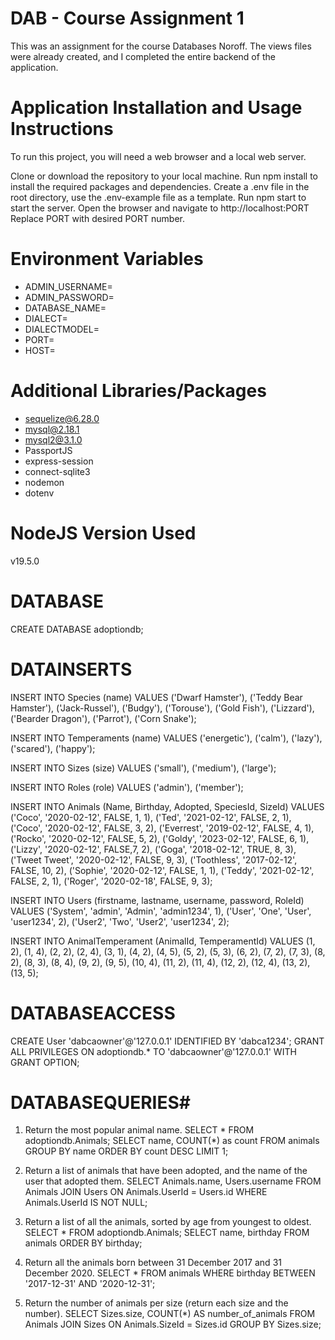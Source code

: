# DAB - Course Assignment 1

This was an assignment for the course Databases Noroff. The views files were already created, and I completed the entire backend of the application. 
# Application Installation and Usage Instructions
To run this project, you will need a web browser and a local web server.

Clone or download the repository to your local machine.
Run npm install to install the required packages and dependencies.
Create a .env file in the root directory, use the .env-example file as a template.
Run npm start to start the server.
Open the browser and navigate to http://localhost:PORT Replace PORT with desired PORT number.

# Environment Variables
- ADMIN_USERNAME=
- ADMIN_PASSWORD=
- DATABASE_NAME=
- DIALECT=
- DIALECTMODEL=
- PORT=
- HOST=

# Additional Libraries/Packages
- sequelize@6.28.0
- mysql@2.18.1
- mysql2@3.1.0
- PassportJS
- express-session
- connect-sqlite3
- nodemon
- dotenv

# NodeJS Version Used
v19.5.0

# DATABASE
CREATE DATABASE adoptiondb;

# DATAINSERTS
INSERT INTO Species (name)
VALUES
('Dwarf Hamster'),
('Teddy Bear Hamster'),
('Jack-Russel'),
('Budgy'),
('Torouse'),
('Gold Fish'),
('Lizzard'),
('Bearder Dragon'),
('Parrot'),
('Corn Snake');

INSERT INTO Temperaments (name)
VALUES
('energetic'),
('calm'),
('lazy'),
('scared'),
('happy');

INSERT INTO Sizes (size)
VALUES
('small'),
('medium'),
('large');

INSERT INTO Roles (role)
VALUES
('admin'),
('member');

INSERT INTO Animals (Name, Birthday, Adopted, SpeciesId, SizeId)
VALUES
('Coco', '2020-02-12', FALSE, 1, 1),
('Ted', '2021-02-12', FALSE, 2, 1),
('Coco', '2020-02-12', FALSE, 3, 2),
('Everrest', '2019-02-12', FALSE, 4, 1),
('Rocko', '2020-02-12', FALSE, 5, 2),
('Goldy', '2023-02-12', FALSE, 6, 1),
('Lizzy', '2020-02-12', FALSE,7, 2),
('Goga', '2018-02-12', TRUE, 8, 3),
('Tweet Tweet', '2020-02-12', FALSE, 9, 3),
('Toothless', '2017-02-12', FALSE, 10, 2),
('Sophie', '2020-02-12', FALSE, 1, 1),
('Teddy', '2021-02-12', FALSE, 2, 1),
('Roger', '2020-02-18', FALSE, 9, 3);
  
INSERT INTO Users (firstname, lastname, username, password, RoleId)
VALUES
('System', 'admin', 'Admin', 'admin1234', 1),
('User', 'One', 'User', 'user1234', 2),
('User2', 'Two', 'User2', 'user1234', 2);

INSERT INTO AnimalTemperament (AnimalId, TemperamentId)
VALUES
(1, 2),
(1, 4),
 (2, 2),
 (2, 4),
 (3, 1),
 (4, 2),
 (4, 5),
 (5, 2),
 (5, 3),
 (6, 2),
 (7, 2),
 (7, 3),
 (8, 2),
 (8, 3),
 (8, 4),
 (9, 2),
 (9, 5),
 (10, 4),
 (11, 2),
 (11, 4),
 (12, 2),
 (12, 4),
 (13, 2),
 (13, 5);

# DATABASEACCESS
CREATE User 'dabcaowner'@'127.0.0.1' IDENTIFIED BY 'dabca1234';
GRANT ALL PRIVILEGES ON adoptiondb.* TO 'dabcaowner'@'127.0.0.1' WITH GRANT OPTION;


# DATABASEQUERIES# 
1. Return the most popular animal name.
   SELECT * FROM adoptiondb.Animals;
   SELECT name, COUNT(*) as count
   FROM animals
   GROUP BY name
   ORDER BY count DESC
   LIMIT 1;

2. Return a list of animals that have been adopted, and the name of the user that adopted them.
   SELECT Animals.name, Users.username
   FROM Animals
   JOIN Users ON Animals.UserId = Users.id
   WHERE Animals.UserId IS NOT NULL;

3. Return a list of all the animals, sorted by age from youngest to oldest.
   SELECT * FROM adoptiondb.Animals;
   SELECT name, birthday
   FROM animals
   ORDER BY birthday;

4. Return all the animals born between 31 December 2017 and 31 December 2020.
   SELECT *
   FROM animals
   WHERE birthday BETWEEN '2017-12-31' AND '2020-12-31';

5. Return the number of animals per size (return each size and the number).
   SELECT Sizes.size, COUNT(*) AS number_of_animals
   FROM Animals
   JOIN Sizes ON Animals.SizeId = Sizes.id
   GROUP BY Sizes.size;
